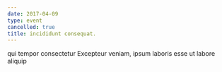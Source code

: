 ```yaml
---
date: 2017-04-09
type: event
cancelled: true
title: incididunt consequat.
---
```

qui tempor consectetur Excepteur veniam, ipsum laboris esse ut labore aliquip